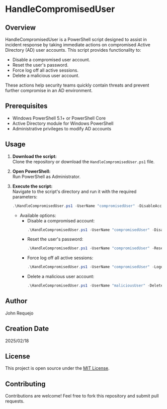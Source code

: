 # HandleCompromisedUser

## Overview

HandleCompromisedUser is a PowerShell script designed to assist in incident response by taking immediate actions on compromised Active Directory (AD) user accounts. This script provides functionality to:

- Disable a compromised user account.
- Reset the user's password.
- Force log off all active sessions.
- Delete a malicious user account.

These actions help security teams quickly contain threats and prevent further compromise in an AD environment.

## Prerequisites

- Windows PowerShell 5.1+ or PowerShell Core  
- Active Directory module for Windows PowerShell  
- Administrative privileges to modify AD accounts  

## Usage

1. **Download the script:**  
   Clone the repository or download the `HandleCompromisedUser.ps1` file.

2. **Open PowerShell:**  
   Run PowerShell as Administrator.

3. **Execute the script:**  
   Navigate to the script's directory and run it with the required parameters:

   ```powershell
   .\HandleCompromisedUser.ps1 -UserName "compromisedUser" -DisableAccount
   ````

   - Available options:
      - Disable a compromised account:
          ```powershell
        .\HandleCompromisedUser.ps1 -UserName "compromisedUser" -DisableAccount
          ```
      - Reset the user's password:
          ```powershell
        .\HandleCompromisedUser.ps1 -UserName "compromisedUser" -ResetPassword -NewPassword "NewSecureP@ssword123"
          ````
      - Force log off all active sessions:
          ```powershell
        .\HandleCompromisedUser.ps1 -UserName "compromisedUser" -LogoffSessions
          ````
      - Delete a malicious user account:
          ```powershell
        .\HandleCompromisedUser.ps1 -UserName "maliciousUser" -DeleteUser
          ````

## Author

John Requejo

## Creation Date 

2025/02/18

## License

This project is open source under the [MIT License](https://opensource.org/licenses/MIT).


## Contributing

Contributions are welcome! Feel free to fork this repository and submit pull requests.

